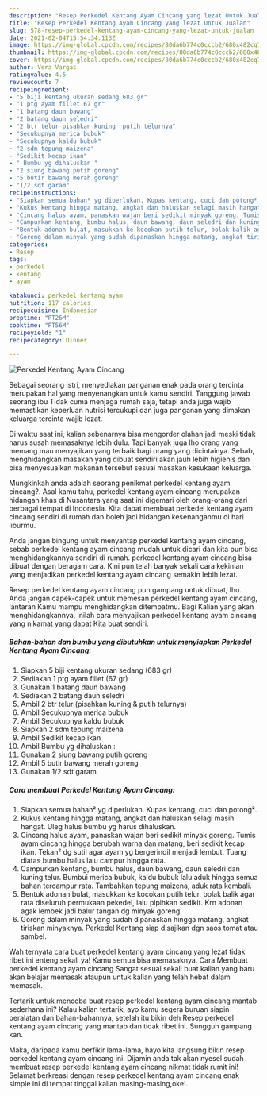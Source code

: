 ```yaml
---
description: "Resep Perkedel Kentang Ayam Cincang yang lezat Untuk Jualan"
title: "Resep Perkedel Kentang Ayam Cincang yang lezat Untuk Jualan"
slug: 578-resep-perkedel-kentang-ayam-cincang-yang-lezat-untuk-jualan
date: 2021-02-04T15:54:34.113Z
image: https://img-global.cpcdn.com/recipes/80da6b774c0cccb2/680x482cq70/perkedel-kentang-ayam-cincang-foto-resep-utama.jpg
thumbnail: https://img-global.cpcdn.com/recipes/80da6b774c0cccb2/680x482cq70/perkedel-kentang-ayam-cincang-foto-resep-utama.jpg
cover: https://img-global.cpcdn.com/recipes/80da6b774c0cccb2/680x482cq70/perkedel-kentang-ayam-cincang-foto-resep-utama.jpg
author: Vera Vargas
ratingvalue: 4.5
reviewcount: 7
recipeingredient:
- "5 biji kentang ukuran sedang 683 gr"
- "1 ptg ayam fillet 67 gr"
- "1 batang daun bawang"
- "2 batang daun seledri"
- "2 btr telur pisahkan kuning  putih telurnya"
- "Secukupnya merica bubuk"
- "Secukupnya kaldu bubuk"
- "2 sdm tepung maizena"
- "Sedikit kecap ikan"
- " Bumbu yg dihaluskan "
- "2 siung bawang putih goreng"
- "5 butir bawang merah goreng"
- "1/2 sdt garam"
recipeinstructions:
- "Siapkan semua bahan² yg diperlukan. Kupas kentang, cuci dan potong²."
- "Kukus kentang hingga matang, angkat dan haluskan selagi masih hangat. Uleg halus bumbu yg harus dihaluskan."
- "Cincang halus ayam, panaskan wajan beri sedikit minyak goreng. Tumis ayam cincang hingga berubah warna dan matang, beri sedikit kecap ikan. Tekan² dg sutil agar ayam yg bergerindil menjadi lembut. Tuang diatas bumbu halus lalu campur hingga rata."
- "Campurkan kentang, bumbu halus, daun bawang, daun seledri dan kuning telur. Bumbui merica bubuk, kaldu bubuk lalu aduk hingga semua bahan tercampur rata. Tambahkan tepung maizena, aduk rata kembali."
- "Bentuk adonan bulat, masukkan ke kocokan putih telur, bolak balik agar rata diseluruh permukaan pekedel, lalu pipihkan sedikit. Krn adonan agak lembek jadi balur tangan dg minyak goreng."
- "Goreng dalam minyak yang sudah dipanaskan hingga matang, angkat tiriskan minyaknya. Perkedel Kentang siap disajikan dgn saos tomat atau sambel."
categories:
- Resep
tags:
- perkedel
- kentang
- ayam

katakunci: perkedel kentang ayam 
nutrition: 117 calories
recipecuisine: Indonesian
preptime: "PT26M"
cooktime: "PT56M"
recipeyield: "1"
recipecategory: Dinner

---
```



![Perkedel Kentang Ayam Cincang](https://img-global.cpcdn.com/recipes/80da6b774c0cccb2/680x482cq70/perkedel-kentang-ayam-cincang-foto-resep-utama.jpg)

Sebagai seorang istri, menyediakan panganan enak pada orang tercinta merupakan hal yang menyenangkan untuk kamu sendiri. Tanggung jawab seorang ibu Tidak cuma menjaga rumah saja, tetapi anda juga wajib memastikan keperluan nutrisi tercukupi dan juga panganan yang dimakan keluarga tercinta wajib lezat.

Di waktu  saat ini, kalian sebenarnya bisa mengorder olahan jadi meski tidak harus susah memasaknya lebih dulu. Tapi banyak juga lho orang yang memang mau menyajikan yang terbaik bagi orang yang dicintainya. Sebab, menghidangkan masakan yang dibuat sendiri akan jauh lebih higienis dan bisa menyesuaikan makanan tersebut sesuai masakan kesukaan keluarga. 



Mungkinkah anda adalah seorang penikmat perkedel kentang ayam cincang?. Asal kamu tahu, perkedel kentang ayam cincang merupakan hidangan khas di Nusantara yang saat ini digemari oleh orang-orang dari berbagai tempat di Indonesia. Kita dapat membuat perkedel kentang ayam cincang sendiri di rumah dan boleh jadi hidangan kesenanganmu di hari liburmu.

Anda jangan bingung untuk menyantap perkedel kentang ayam cincang, sebab perkedel kentang ayam cincang mudah untuk dicari dan kita pun bisa menghidangkannya sendiri di rumah. perkedel kentang ayam cincang bisa dibuat dengan beragam cara. Kini pun telah banyak sekali cara kekinian yang menjadikan perkedel kentang ayam cincang semakin lebih lezat.

Resep perkedel kentang ayam cincang pun gampang untuk dibuat, lho. Anda jangan capek-capek untuk memesan perkedel kentang ayam cincang, lantaran Kamu mampu menghidangkan ditempatmu. Bagi Kalian yang akan menghidangkannya, inilah cara menyajikan perkedel kentang ayam cincang yang nikamat yang dapat Kita buat sendiri.

<!--inarticleads1-->

##### Bahan-bahan dan bumbu yang dibutuhkan untuk menyiapkan Perkedel Kentang Ayam Cincang:

1. Siapkan 5 biji kentang ukuran sedang (683 gr)
1. Sediakan 1 ptg ayam fillet (67 gr)
1. Gunakan 1 batang daun bawang
1. Sediakan 2 batang daun seledri
1. Ambil 2 btr telur (pisahkan kuning &amp; putih telurnya)
1. Ambil Secukupnya merica bubuk
1. Ambil Secukupnya kaldu bubuk
1. Siapkan 2 sdm tepung maizena
1. Ambil Sedikit kecap ikan
1. Ambil  Bumbu yg dihaluskan :
1. Gunakan 2 siung bawang putih goreng
1. Ambil 5 butir bawang merah goreng
1. Gunakan 1/2 sdt garam




<!--inarticleads2-->

##### Cara membuat Perkedel Kentang Ayam Cincang:

1. Siapkan semua bahan² yg diperlukan. Kupas kentang, cuci dan potong².
1. Kukus kentang hingga matang, angkat dan haluskan selagi masih hangat. Uleg halus bumbu yg harus dihaluskan.
1. Cincang halus ayam, panaskan wajan beri sedikit minyak goreng. Tumis ayam cincang hingga berubah warna dan matang, beri sedikit kecap ikan. Tekan² dg sutil agar ayam yg bergerindil menjadi lembut. Tuang diatas bumbu halus lalu campur hingga rata.
1. Campurkan kentang, bumbu halus, daun bawang, daun seledri dan kuning telur. Bumbui merica bubuk, kaldu bubuk lalu aduk hingga semua bahan tercampur rata. Tambahkan tepung maizena, aduk rata kembali.
1. Bentuk adonan bulat, masukkan ke kocokan putih telur, bolak balik agar rata diseluruh permukaan pekedel, lalu pipihkan sedikit. Krn adonan agak lembek jadi balur tangan dg minyak goreng.
1. Goreng dalam minyak yang sudah dipanaskan hingga matang, angkat tiriskan minyaknya. Perkedel Kentang siap disajikan dgn saos tomat atau sambel.




Wah ternyata cara buat perkedel kentang ayam cincang yang lezat tidak ribet ini enteng sekali ya! Kamu semua bisa memasaknya. Cara Membuat perkedel kentang ayam cincang Sangat sesuai sekali buat kalian yang baru akan belajar memasak ataupun untuk kalian yang telah hebat dalam memasak.

Tertarik untuk mencoba buat resep perkedel kentang ayam cincang mantab sederhana ini? Kalau kalian tertarik, ayo kamu segera buruan siapin peralatan dan bahan-bahannya, setelah itu bikin deh Resep perkedel kentang ayam cincang yang mantab dan tidak ribet ini. Sungguh gampang kan. 

Maka, daripada kamu berfikir lama-lama, hayo kita langsung bikin resep perkedel kentang ayam cincang ini. Dijamin anda tak akan nyesel sudah membuat resep perkedel kentang ayam cincang nikmat tidak rumit ini! Selamat berkreasi dengan resep perkedel kentang ayam cincang enak simple ini di tempat tinggal kalian masing-masing,oke!.

